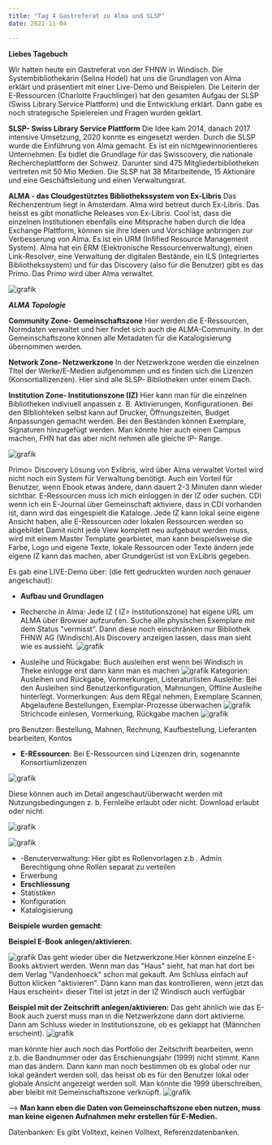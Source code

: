 ```yaml
---
title: "Tag 4 Gastreferat zu Alma und SLSP"
date: 2021-11-04

---
```



**Liebes Tagebuch**

Wir hatten heute ein Gastreferat von der FHNW in Windisch. Die Systembibliothekarin (Selina Hodel) hat uns die Grundlagen von Alma erklärt und präsentiert mit einer Live-Demo und Beispielen. Die Leiterin der E-Ressourcen (Charlotte Frauchlinger) hat den gesamten Aufgau der SLSP (Swiss Library Service Plattform)  und die Entwicklung erklärt. Dann gabe es noch strategische Spielereien und Fragen wurden geklärt.

**SLSP- Swiss Library Service Plattform**
Die Idee kam 2014, danach 2017 intensive Umsetzung, 2020 konnte es eingesetzt werden. Durch die SLSP wurde die Einführung von Alma gemacht. Es ist ein nichtgewinnorientieres Unternehmen. Es bidlet die Grundlage für das Swisscovery, die nationale Rechercheplattform der Schweiz. Darunter sind 475 Mitgliederbibliotheken vertreten mit 50 Mio Medien. Die SLSP hat 38 Mitarbeitende, 15 Aktionäre und eine Geschäftsleitung und einen Verwaltungsrat.




**ALMA - das Cloudgestütztes Bibliothekssystem von Ex-Libris**
Das Rechenzentrum liegt in Amsterdam. Alma wird betreut durch Ex-Libris. Das heisst es gibt monatliche Releases von Ex-Libris. Cool ist, dass die einzelnen Institutionen ebenfalls eine Mitsprache haben durch die Idea Exchange Plattform, können sie ihre Ideen und Vorschläge anbringen zur Verbesserung von Alma. Es ist ein URM (Infified Resource Management System).
Alma hat ein ERM (Elektronische Ressourcenverwaltung), einen Link-Resolver, eine Verwaltung der digitalen Bestände, ein ILS (integriertes  Bibliothekssystem) und für das Discovery (also für die Benutzer) gibt es das Primo. Das Primo wird über Alma verwaltet.


![grafik](https://user-images.githubusercontent.com/90834735/140959464-6b462add-cd3a-4309-879c-ce573bc0c1d1.png)

**_ALMA Topologie_**

**Community Zone- Gemeinschaftszone**
Hier werden die E-Ressourcen, Normdaten verwaltet und hier findet sich auch die ALMA-Community.
In der Gemeinschaftszone können alle Metadaten für die Katalogisierung übernommen werden.

**Network Zone- Netzwerkzone**
In der Netzwerkzone werden die einzelnen TItel der Werke/E-Medien aufgenommen und es finden sich die Lizenzen (Konsortiallizenzen). Hier sind alle SLSP- Bibliotheken unter einem Dach.

**Institution Zone- Institutionszone (IZ)**
Hier kann man für die einzelnen Bibliotheken indiviuell anpassen z. B. Aktivierungen, Konfigurationen.
Bei den BIbliohteken selbst kann auf Drucker, Öffnungszeiten, Budget Anpassungen gemacht werden. Bei den Beständen können Exemplare, Signaturen hinzugefügt werden. Man könnte hier auch einen Campus machen, FHN hat das aber nicht nehmen alle gleiche IP- Range.



![grafik](https://user-images.githubusercontent.com/90834735/140961441-0b06b854-a620-4608-b94f-894bd1df0fb9.png)

Primo= Discovery Lösung von Exlibris, wird über Alma verwaltet
Vorteil wird nicht noch ein System für Verwaltung benötigt. Auch ein Vorteil für Benutzer, wenn Ebook etwas ändere, dann dauert 2-3 Minuten dann wieder sichtbar.
E-Ressourcen muss ich mich einloggen in der IZ oder suchen.
CDI wenn ich ein E-Journal über Gemeinschaft aktiviere, dass in CDI vorhanden ist, dann wird das eingespielt die Kataloge.
Jede IZ kann lokal seine eigene Ansicht haben, alle E-Ressourcen oder lokalen Ressourcen werden so abgebildet
Damit nicht jede View komplett neu aufgebaut werden muss, wird mit einem Master Template gearbietet, man kann beispielsweise die Farbe, Logo und eigene Texte, lokale Ressourcen oder Texte ändern jede eigene IZ kann das machen, aber Grundgerüst ist von ExLibris gegeben.

Es gab eine LIVE-Demo über: (die fett gedruckten wurden noch genauer angeschaut):

- **Aufbau und Grundlagen**
- Recherche in Alma: Jede IZ ( IZ= Institutionszone) hat eigene URL um ALMA über Browser aufzurufen. Suche alle physischen Exemplare mit dem Status "vermisst". Dann diese noch einschränken nur Bibliothek FHNW AG (Windisch).Als Discovery anzeigen lassen, dass man sieht wie es aussieht.
![grafik](https://user-images.githubusercontent.com/90834735/140962317-be58775d-6744-42ba-9f24-7acb017e927a.png)


- Ausleihe und Rückgabe: Buch ausleihen erst wenn bei Windisch in Theke einlogge erst dann kann man es machen
![grafik](https://user-images.githubusercontent.com/90834735/140962884-a8cc735c-689d-4f37-9f3b-749e96d773e6.png)
Kategorien: Ausleihen und Rückgabe, Vormerkungen, Listeraturlisten
Ausleihe: Bei den Ausleihen sind Benutzerkonfiguration, Mahnungen, Offline Ausleihe hinterlegt. 
Vormerkungen: Aus dem REgal nehmen, Exemplare Scannen, Abgelaufene Bestellungen, Exemplar-Prozesse überwachen
![grafik](https://user-images.githubusercontent.com/90834735/140963653-43d9bb8b-6b8d-474b-b605-ac3123710b39.png)
Strichcode einlesen, Vormerkung, Rückgabe machen
![grafik](https://user-images.githubusercontent.com/90834735/140963809-488267c5-ec8c-4a98-985f-e33e0390c3b3.png)

pro Benutzer: Bestellung, Mahnen, Rechnung, Kaufbestellung, Lieferanten bearbeiten, Kontos

- **E-REssourcen**: Bei E-Ressourcen sind Lizenzen drin, sogenannte Konsortiumlizenzen 

![grafik](https://user-images.githubusercontent.com/90834735/140964025-50e995f6-1d86-440d-a123-e542cbcddd53.png)

Diese können auch im Detail angeschaut/überwacht werden mit Nutzungsbedingungen z. b. Fernleihe erlaubt oder nicht. Download erlaubt oder nicht.

![grafik](https://user-images.githubusercontent.com/90834735/140964173-52ba43da-9cee-42eb-b299-23b740ec7ec8.png)

![grafik](https://user-images.githubusercontent.com/90834735/140964327-44302124-83d1-446b-8e60-6af92a7a5e5f.png)






- -Benuterverwaltung: Hier gibt es Rollenvorlagen z.b . Admin Berechtigung ohne Rollen separat zu verteilen
- Erwerbung
- **Erschliessung**
- Statistiken
- Konfiguration
- Katalogisierung


**Beispiele wurden gemacht**:

**Beispiel E-Book anlegen/aktivieren**: 

![grafik](https://user-images.githubusercontent.com/90834735/140965320-e4e85fdb-0238-4b50-91e9-1eee150783d4.png)
Das geht wieder über die Netzwerkzone.Hier können einzelne E-Books aktiviert werden. Wenn man das "Haus" sieht, hat man hat dort bei dem Verlag "Vandenhoeck" schon mal gekauft. Am Schluss einfach auf Button klicken "aktivieren".
Dann kann man das kontrollieren, wenn jetzt das Haus erscheint= dieser Titel ist jetzt in der IZ Windisch auch verfügbar


**Beispiel mit der Zeitschrift anlegen/aktivieren:**
Das geht ähnlich wie das E-Book auch zuerst muss man in die Netzwerkzone dann dort aktivierne. Dann am Schluss wieder in Institutionszone, ob es geklappt hat (Männchen erscheint). 
![grafik](https://user-images.githubusercontent.com/90834735/140965992-ce10fb9f-3c9b-402d-81c6-99542cfa94a6.png)

man könnte hier auch noch das Portfolio der Zeitschrift bearbeiten, wenn z.b. die Bandnummer oder das Erschienungsjahr (1999) nicht stimmt. Kann man das ändern. Dann kann man noch bestimmen ob es global oder nur lokal geändert werden soll, das heisst ob es für den Benutzer lokal oder globale Ansicht angezeigt werden soll. Man könnte die 1999 überschreiben, aber bleibt mit Gemeinschaftszone verknüpft.
![grafik](https://user-images.githubusercontent.com/90834735/140966700-78bdff23-cb04-4ee2-a060-b1631bba9687.png)

--> **Man kann eben die Daten von Gemeinschaftszone eben nutzen, muss man keine eigenen Aufnahmen mehr erstellen für E-Medien.**

Datenbanken: Es gibt Volltext, keinen Volltext, Referenzdatenbanken.



